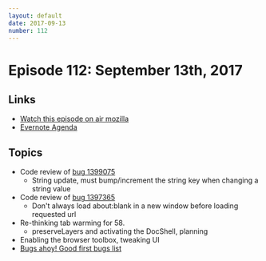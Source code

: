 ```yaml
---
layout: default
date: 2017-09-13
number: 112
---
```


# Episode 112: September 13th, 2017

## Links
* [Watch this episode on air mozilla](https://air.mozilla.org/the-joy-of-coding-episode-112/)
* [Evernote Agenda](https://www.evernote.com/l/AbLxzfDA-kRA7Z_QhBnzPA3d9UUHzPTtQ7w)

## Topics
* Code review of [bug 1399075](https://bugzilla.mozilla.org/show_bug.cgi?id=1399075)
  * String update, must bump/increment the string key when changing a string value
* Code review of [bug 1397365](https://bugzilla.mozilla.org/show_bug.cgi?id=1397365)
  * Don't always load about:blank in a new window before loading requested url
* Re-thinking tab warming for 58.
  * preserveLayers and activating the DocShell, planning
* Enabling the browser toolbox, tweaking UI
* [Bugs ahoy! Good first bugs list](https://www.joshmatthews.net/bugsahoy/)


